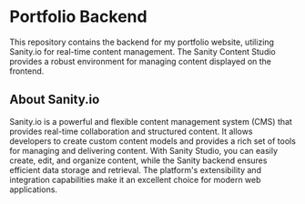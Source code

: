 # Portfolio Backend
  This repository contains the backend for my portfolio website, utilizing Sanity.io for real-time content management. The Sanity Content Studio provides a robust environment for managing content displayed on the frontend.

## About Sanity.io
Sanity.io is a powerful and flexible content management system (CMS) that provides real-time collaboration and structured content. It allows developers to create custom content models and provides a rich set of tools for managing and delivering content. With Sanity Studio, you can easily create, edit, and organize content, while the Sanity backend ensures efficient data storage and retrieval. The platform's extensibility and integration capabilities make it an excellent choice for modern web applications.
